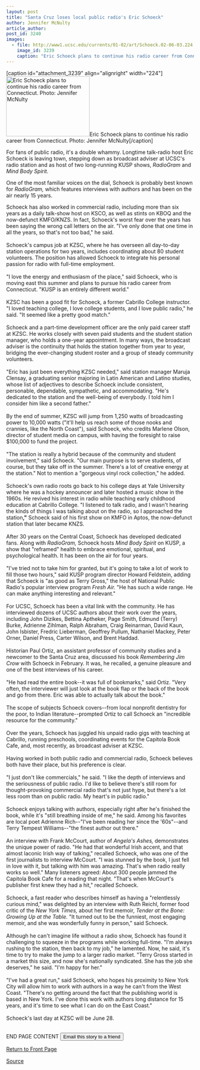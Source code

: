 ```yaml
---
layout: post
title: "Santa Cruz loses local public radio's Eric Schoeck"
author: Jennifer McNulty
article_author: 
post_id: 3240
images:
  - file: http://www1.ucsc.edu/currents/01-02/art/Schoeck.02-06-03.224.jpg
    image_id: 3239
    caption: "Eric Schoeck plans to continue his radio career from Connecticut. Photo: Jennifer McNulty"
---
```


[caption id="attachment_3239" align="alignright" width="224"]<a href="http://dev-ucsc-news.pantheonsite.io/wp-content/uploads/2002/06/Schoeck.02-06-03.224.jpg"><img class="size-full wp-image-3239" src="http://dev-ucsc-news.pantheonsite.io/wp-content/uploads/2002/06/Schoeck.02-06-03.224.jpg" alt="Eric Schoeck plans to continue his radio career from Connecticut. Photo: Jennifer McNulty" width="224" height="161" /></a>Eric Schoeck plans to continue his radio career from Connecticut. Photo: Jennifer McNulty[/caption]
<p>
  For fans of public radio, it's a double whammy. Longtime talk-radio host Eric Schoeck is leaving town, stepping down as broadcast adviser at UCSC's radio station and as host of two long-running KUSP shows, <i>RadioGram</i> and <i>Mind Body Spirit.</i>
</p>One of the most familiar voices on the dial, Schoeck is probably best known for <i>RadioGram,</i> which features interviews with authors and has been on the air nearly 15 years.
<p>
  Schoeck has also worked in commercial radio, including more than six years as a daily talk-show host on KSCO, as well as stints on KBOQ and the now-defunct KMFO/KNZS. In fact, Schoeck's worst fear over the years has been saying the wrong call letters on the air. "I've only done that one time in all the years, so that's not too bad," he said.<br>
  <br>
  Schoeck's campus job at KZSC, where he has overseen all day-to-day station operations for two years, includes coordinating about 80 student volunteers. The position has allowed Schoeck to integrate his personal passion for radio with full-time employment.<br>
  <br>
  "I love the energy and enthusiasm of the place," said Schoeck, who is moving east this summer and plans to pursue his radio career from Connecticut. "KUSP is an entirely different world."<br>
  <br>
  KZSC has been a good fit for Schoeck, a former Cabrillo College instructor. "I loved teaching college, I love college students, and I love public radio," he said. "It seemed like a pretty good match."<br>
  <br>
  Schoeck and a part-time development officer are the only paid career staff at KZSC. He works closely with seven paid students and the student station manager, who holds a one-year appointment. In many ways, the broadcast adviser is the continuity that holds the station together from year to year, bridging the ever-changing student roster and a group of steady community volunteers.<br>
  <br>
  "Eric has just been everything KZSC needed," said station manager Maruja Clensay, a graduating senior majoring in Latin American and Latino studies, whose list of adjectives to describe Schoeck include consistent, personable, dependable, sympathetic, and accommodating. "He's dedicated to the station and the well-being of everybody. I told him I consider him like a second father."<br>
  <br>
  By the end of summer, KZSC will jump from 1,250 watts of broadcasting power to 10,000 watts ("it'll help us reach some of those nooks and crannies, like the North Coast"), said Schoeck, who credits Marlene Olson, director of student media on campus, with having the foresight to raise $100,000 to fund the project.<br>
  <br>
  "The station is really a hybrid because of the community and student involvement," said Schoeck. "Our main purpose is to serve students, of course, but they take off in the summer. There's a lot of creative energy at the station." Not to mention a "gorgeous vinyl rock collection," he added.<br>
  <br>
  Schoeck's own radio roots go back to his college days at Yale University where he was a hockey announcer and later hosted a music show in the 1960s. He revived his interest in radio while teaching early childhood education at Cabrillo College. "I listened to talk radio, and I wasn't hearing the kinds of things I was talking about on the radio, so I approached the station<b>,"</b> Schoeck said of his first show on KMFO in Aptos, the now-defunct station that later became KNZS.<br>
  <br>
  After 30 years on the Central Coast, Schoeck has developed dedicated fans. Along with <i>RadioGram,</i> Schoeck hosts <i>Mind Body Spirit</i> on KUSP, a show that "reframed" health to embrace emotional, spiritual, and psychological health. It has been on the air for four years.<br>
  <br>
  "I've tried not to take him for granted, but it's going to take a lot of work to fill those two hours," said KUSP program director Howard Feldstein, adding that Schoeck is "as good as Terry Gross," the host of National Public Radio's popular interview program <i>Fresh Air.</i> "He has such a wide range. He can make anything interesting and relevant."<br>
  <br>
  For UCSC, Schoeck has been a vital link with the community. He has interviewed dozens of UCSC authors about their work over the years, including John Dizikes, Bettina Aptheker, Page Smith, Edmund (Terry) Burke, Adrienne Zihlman, Ralph Abraham, Craig Reinarman, David Kaun, John Isbister, Fredric Lieberman, Geoffrey Pullum, Nathaniel Mackey, Peter Orner, Daniel Press, Carter Wilson, and Brent Haddad.<br>
  <br>
  Historian Paul Ortiz, an assistant professor of community studies and a newcomer to the Santa Cruz area, discussed his book <i>Remembering Jim Crow</i> with Schoeck in February. It was, he recalled, a genuine pleasure and one of the best interviews of his career.<br>
  <br>
  "He had read the entire book--it was full of bookmarks," said Ortiz. "Very often, the interviewer will just look at the book flap or the back of the book and go from there. Eric was able to actually talk about the book."<br>
  <br>
  The scope of subjects Schoeck covers--from local nonprofit dentistry for the poor, to Indian literature--prompted Ortiz to call Schoeck an "incredible resource for the community."<br>
  <br>
  Over the years, Schoeck has juggled his unpaid radio gigs with teaching at Cabrillo, running preschools, coordinating events for the Capitola Book Cafe, and, most recently, as broadcast adviser at KZSC.<br>
  <br>
  Having worked in both public radio and commercial radio, Schoeck believes both have their place, but his preference is clear.<br>
  <br>
  "I just don't like commercials," he said. "I like the depth of interviews and the seriousness of public radio. I'd like to believe there's still room for thought-provoking commercial radio that's not just hype, but there's a lot less room than on public radio. My heart's in public radio."<br>
  <br>
  Schoeck enjoys talking with authors, especially right after he's finished the book, while it's "still breathing inside of me," he said. Among his favorites are local poet Adrienne Rich--"I've been reading her since the '60s"--and Terry Tempest Williams--"the finest author out there."<br>
  <br>
  An interview with Frank McCourt, author of <i>Angela's Ashes,</i> demonstrates the unique power of radio. "He had that wonderful Irish accent, and that almost laconic Irish way of talking," recalled Schoeck, who was one of the first journalists to interview McCourt. "I was stunned by the book, I just fell in love with it, but talking with him was amazing. That's when radio really works so well." Many listeners agreed: About 300 people jammed the Capitola Book Cafe for a reading that night. "That's when McCourt's publisher first knew they had a hit," recalled Schoeck.<br>
  <br>
  Schoeck, a fast reader who describes himself as having a "relentlessly curious mind," was delighted by an interview with Ruth Reichl, former food critic of the <i>New York Times,</i> about her first memoir, <i>Tender at the Bone: Growing Up at the Table.</i> "It turned out to be the funniest, most engaging memoir, and she was wonderfully funny in person," said Schoeck.<br>
  <br>
  Although he can't imagine life without a radio show, Schoeck has found it challenging to squeeze in the programs while working full-time. "I'm always rushing to the station, then back to my job," he lamented. Now, he said, it's time to try to make the jump to a larger radio market. "Terry Gross started in a market this size, and now she's nationally syndicated. She has the job she deserves," he said. "I'm happy for her."<br>
  <br>
  "I've had a great run," said Schoeck, who hopes his proximity to New York City will allow him to work with authors in a way he can't from the West Coast. "There's no getting around the fact that the publishing world is based in New York. I've done this work with authors long distance for 15 years, and it's time to see what I can do on the East Coast."<br>
  <br>
  Schoeck's last day at KZSC will be June 28.
</p>
<p>
  <br>
  END PAGE CONTENT <input name="t1" size="-1" type="hidden"> <input type="submit" value="Email this story to a friend">
</p>
<p>
  <a href="../../index.html">Return to Front Page</a> <img align="bottom" alt=" " border="0" height="1" src="../../images/trans.gif" width="385">
</p>
<p><a href="http://www1.ucsc.edu/currents/01-02/06-03/schoeck.html" title="Permalink to schoeck">Source</a></p>

